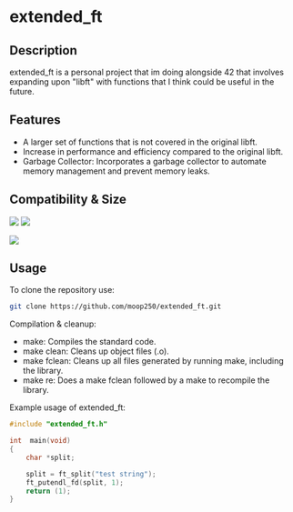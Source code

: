 # extended_ft

## Description

extended_ft is a personal project that im doing alongside 42 that involves expanding upon "libft" with functions that I think could be useful in the future.

## Features

- A larger set of functions that is not covered in the original libft.
- Increase in performance and efficiency compared to the original libft.
- Garbage Collector: Incorporates a garbage collector to automate memory management and prevent memory leaks.

## Compatibility & Size

![](https://img.shields.io/badge/WSL-0a97f5?style=for-the-badge&logo=linux&logoColor=white)
![](	https://img.shields.io/badge/mac%20os-000000?style=for-the-badge&logo=apple&logoColor=white)

![](https://img.shields.io/github/languages/code-size/moop250/extended_ft?color=5BCFFF)

## Usage 

To clone the repository use:
```bash
git clone https://github.com/moop250/extended_ft.git
```

Compilation & cleanup:

* make: Compiles the standard code.
* make clean: Cleans up object files (.o).
* make fclean: Cleans up all files generated by running make, including the library.
* make re: Does a make fclean followed by a make to recompile the library.

Example usage of extended_ft:

```C
#include "extended_ft.h"

int  main(void)
{
    char *split;

    split = ft_split("test string");
    ft_putendl_fd(split, 1);
    return (1);
}
```
